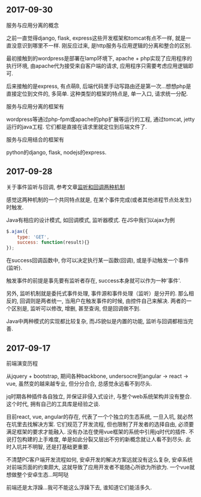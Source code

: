 2017-09-30
------------------
服务与应用分离的概念

之前一直觉得django, flask, express这些开发框架和tomcat有点不一样, 就是一直没意识到哪里不一样. 刚反应过来, 是http服务与应用逻辑的分离和整合的区别.

最初接触到的wordpress是部署在lamp环境下, apache + php实现了应用程序的执行环境, 由apache代为接受来自客户端的请求, 应用程序只需要考虑应用逻辑即可.

后来接触的是express, 有点萌B, 后端代码里手动写路由还是第一次...想想php是直接定位到文件的, 多简单. 这种类型的框架的特点是, 单一入口, 请求统一分配.

服务与应用分离的框架有

wordpress等通过php-fpm或apache的php扩展等运行的工程, 通过tomcat, jetty运行的java工程. 它们都是直接在请求里就定位到后端文件了.

服务与应用结合的框架有

python的django, flask, nodejs的express.

2017-09-28
------------------

关于事件监听与回调, 参考文章[监听和回调两种机制](http://www.jianshu.com/p/13e417854c5b)

感觉这两种机制的一个共同特点就是, 在某个事件完成(或者其他进程节点处发生)时触发.

Java有相应的设计模式, 如回调模式, 监听器模式. 在JS中我们以ajax为例

```js
$.ajax({
    type: 'GET',
    success: function(result){}
});
```

在success回调函数中, 你可以决定执行某一函数(回调), 或是手动触发一个事件(监听). 

触发事件的前提是事先要有监听者存在, success本身就可以作为一种'事件'.

另外, 监听机制就是委托式事件处理, 事件源和事件处理（监听）是分开的. 那么相反的, 回调则是两者统一, 当用户在触发事件的时候, 由控件自己来解决. 两者的一个区别是, 监听可以修改, 增删, 甚至查询, 但是回调做不到. 

Java中两种模式的实现都比较复杂, 而JS貌似是内置的功能, 监听与回调都相当完善.

2017-09-17
------------------

前端演变历程

从jquery + bootstrap, 期间各种backbone, undersocre到angular -> react -> vue, 虽然变的越来越专业, 但分分合合, 总感觉永远看不到尽头.

jq时期各种插件各自独立, 并保证非侵入式设计, 与整个web系统架构并没有整合. 这个时代, 拥有自己的工具库是经验之谈.

目前react, vue, angular的存在, 代表了一个个独立的生态系统, 一旦入坑, 就必然在坑里去找解决方案. 它们规范了开发流程, 但也限制了开发者的选择自由, 必须要满足框架的要求才能融入. 没有办法在使用vue框架的系统中引用jq时代的插件. 不说打包构建的上手难度, 单是如此分裂又层出不穷的新概念就让人看不到尽头. 此时入坑并不明智, 还是打基础更重要.

不清楚PC客户端开发流程如何, 安卓开发的解决方案远就没有这么复杂, 安卓系统对前端页面的约束颇大, 这就导致了应用开发者不能随心所欲为所欲为. 一个vue就想做整个安卓生态...呵呵哒

前端还是太浮躁...我可不能这么浮躁下去, 谁知道它们能活多久.